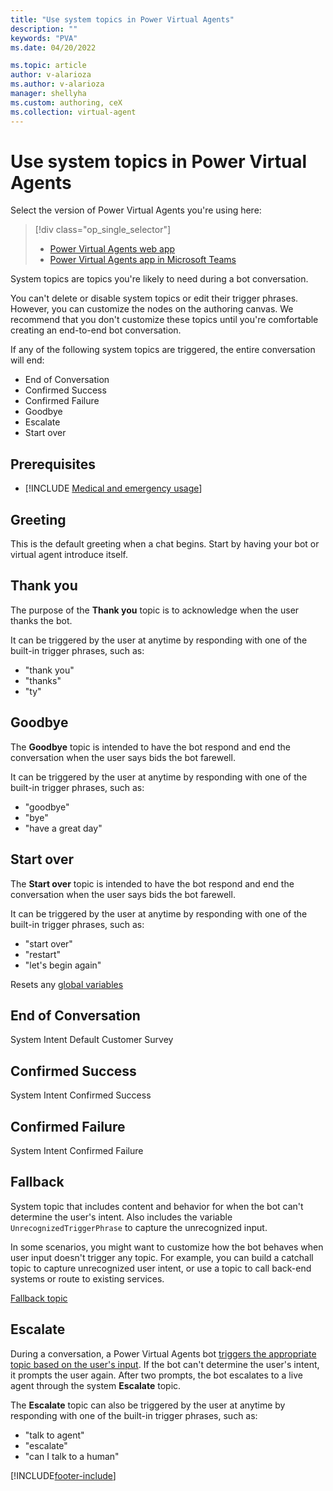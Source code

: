 ```yaml
---
title: "Use system topics in Power Virtual Agents"
description: ""
keywords: "PVA"
ms.date: 04/20/2022

ms.topic: article
author: v-alarioza
ms.author: v-alarioza
manager: shellyha
ms.custom: authoring, ceX
ms.collection: virtual-agent
---
```


# Use system topics in Power Virtual Agents

Select the version of Power Virtual Agents you're using here:

> [!div class="op_single_selector"]
>
> - [Power Virtual Agents web app](authoring-system-topics.md)
> - [Power Virtual Agents app in Microsoft Teams](teams/authoring-system-topics-teams.md)

System topics are topics you're likely to need during a bot conversation.

You can't delete or disable system topics or edit their trigger phrases. However, you can customize the nodes on the authoring canvas. We recommend that you don't customize these topics until you're comfortable creating an end-to-end bot conversation.

<!-- FIXME: flowchart of how topics are called, particularly when ending a conversation -->

If any of the following system topics are triggered, the entire conversation will end:

- End of Conversation
- Confirmed Success
- Confirmed Failure
- Goodbye
- Escalate
- Start over

## Prerequisites

- [!INCLUDE [Medical and emergency usage](includes/pva-usage-limitations.md)]

## Greeting

This is the default greeting when a chat begins. Start by having your bot or virtual agent introduce itself.

## Thank you

The purpose of the **Thank you** topic is to acknowledge when the user thanks the bot.

It can be triggered by the user at anytime by responding with one of the built-in trigger phrases, such as:

- "thank you"
- "thanks"
- "ty"

## Goodbye

The **Goodbye** topic is intended to have the bot respond and end the conversation when the user says bids the bot farewell.

It can be triggered by the user at anytime by responding with one of the built-in trigger phrases, such as:

- "goodbye"
- "bye"
- "have a great day"

## Start over

The **Start over** topic is intended to have the bot respond and end the conversation when the user says bids the bot farewell.

It can be triggered by the user at anytime by responding with one of the built-in trigger phrases, such as:

- "start over"
- "restart"
- "let's begin again"

Resets any [global variables](authoring-variables-bot.md)

## End of Conversation

System Intent Default Customer Survey

## Confirmed Success

System Intent Confirmed Success

## Confirmed Failure

System Intent Confirmed Failure

## Fallback

System topic that includes content and behavior for when the bot can't determine the user's intent. Also includes the variable `UnrecognizedTriggerPhrase` to capture the unrecognized input.

In some scenarios, you might want to customize how the bot behaves when user input doesn't trigger any topic. For example, you can build a catchall topic to capture unrecognized user intent, or use a topic to call back-end systems or route to existing services.

[Fallback topic](authoring-system-fallback-topic.md)

## Escalate

During a conversation, a Power Virtual Agents bot [triggers the appropriate topic based on the user's input](authoring-create-edit-topics.md). If the bot can't determine the user's intent, it prompts the user again. After two prompts, the bot escalates to a live agent through the system **Escalate** topic.

The **Escalate** topic can also be triggered by the user at anytime by responding with one of the built-in trigger phrases, such as:

- "talk to agent"
- "escalate"
- "can I talk to a human"

[!INCLUDE[footer-include](includes/footer-banner.md)]
